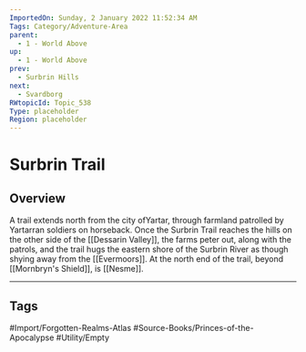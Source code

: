 ```yaml
---
ImportedOn: Sunday, 2 January 2022 11:52:34 AM
Tags: Category/Adventure-Area
parent:
  - 1 - World Above
up:
  - 1 - World Above
prev:
  - Surbrin Hills
next:
  - Svardborg
RWtopicId: Topic_538
Type: placeholder
Region: placeholder
---
```

# Surbrin Trail
## Overview
A trail extends north from the city ofYartar, through farmland patrolled by Yartarran soldiers on horseback. Once the Surbrin Trail reaches the hills on the other side of the [[Dessarin Valley]], the farms peter out, along with the patrols, and the trail hugs the eastern shore of the Surbrin River as though shying away from the [[Evermoors]]. At the north end of the trail, beyond [[Mornbryn's Shield]], is [[Nesme]].


---
## Tags
#Import/Forgotten-Realms-Atlas #Source-Books/Princes-of-the-Apocalypse #Utility/Empty


